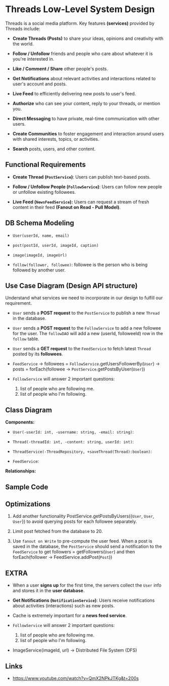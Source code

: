 # Threads Low-Level System Design

Threads is a social media platform. Key features **(services)** provided by Threads include:

- **Create Threads (Posts)** to share your ideas, opinions and creativity with the world.

- **Follow / Unfollow** friends and people who care about whatever it is you're interested in.

- **Like / Comment / Share** other people's posts.

- **Get Notifications** about relevant activities and interactions related to user's account and posts.

- **Live Feed** to efficiently delivering new posts to user's feed.

- **Authorize** who can see your content, reply to your threads, or mention you.

- **Direct Messaging** to have private, real-time communication with other users.

- **Create Communities** to foster engagement and interaction around users with shared interests, topics, or activities.

- **Search** posts, users, and other content.

## Functional Requirements

- **Create Thread (`PostService`)**: Users can publish text-based posts.

- **Follow / Unfollow People (`FollowService`)**: Users can follow new people or unfollow existing followees.

- **Live Feed (`NewsFeedService`):** Users can request a stream of fresh content in their feed **(Fanout on Read - Pull Model)**.

## DB Schema Modeling

- `User(userId, name, email)`

- `post(postId, userId, imageId, caption)`

- `image(imageId, imageUrl)`

- `follow(follower, followee)`: followee is the person who is being followed by another user.

## Use Case Diagram (Design API structure)

Understand what services we need to incorporate in our design to fulfill our requirement.

- `User` sends a **POST request** to the `PostService` to publish a new `Thread` in the database.

- `User` sends a **POST request** to the `FollowService` to add a new followee for the user. The `followDAO` will add a new (userId, followeeId) row in the `follow` table.

- `User` sends a **GET request** to the `FeedService` to fetch latest `Thread` posted by its **followees**.

- `FeedService` -> followees = `FollowService`.getUsersFollowerBy(`User`) -> posts = forEach(followee -> `PostService`.getPostsByUser(`User`))

- `FollowService` will answer 2 important questions:
  1. list of people who are following me.
  2. list of people who I'm following.

## Class Diagram

**Components:**

- `User(-userId: int, -username: string, -email: string)`:

- `Thread(-threadId: int, -content: string, userId: int)`:

- `ThreadService(-ThreadRepository, +saveThread(Thread):boolean)`:

- `FeedService`:

**Relationships:**

## Sample Code

## Optimizations

1. Add another functionality PostService.getPostsByUsers({`User`, `User`, `User`}) to avoid querying posts for each followee separately.

2. Limit post fetched from the database to 20.

3. Use `fanout on Write` to pre-compute the user feed. When a post is saved in the database, the `PostService` should send a notification to the `FeedService` to get followers = getFollowers(`User`) and then forEach(follower -> FeedService.addPost(`Post`))

## EXTRA

- When a user **signs up** for the first time, the servers collect the `User` info and stores it in the **user database**.

- **Get Notifications (`NotificationService`)**: Users receive notifications about activities (interactions) such as new posts.

- Cache is extremely important for a **news feed service**.

- `FollowService` will answer 2 important questions:

  1. list of people who are following me.
  2. list of people who I'm following.

- ImageService(imageId, url) -> Distributed File System (DFS)

## Links

- https://www.youtube.com/watch?v=QmX2NPkJTKg&t=200s
